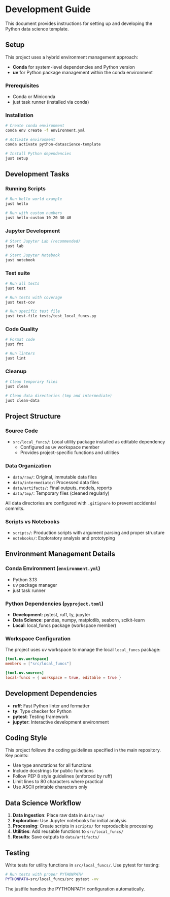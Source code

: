 # Development Guide

This document provides instructions for setting up and developing the Python data science template.

## Setup

This project uses a hybrid environment management approach:

- **Conda** for system-level dependencies and Python version
- **uv** for Python package management within the conda environment

### Prerequisites

- Conda or Miniconda
- just task runner (installed via conda)

### Installation

```bash
# Create conda environment
conda env create -f environment.yml

# Activate environment
conda activate python-datascience-template

# Install Python dependencies
just setup
```

## Development Tasks

### Running Scripts

```bash
# Run hello world example
just hello

# Run with custom numbers
just hello-custom 10 20 30 40
```

### Jupyter Development

```bash
# Start Jupyter Lab (recommended)
just lab

# Start Jupyter Notebook
just notebook
```

### Test suite

```bash
# Run all tests
just test

# Run tests with coverage
just test-cov

# Run specific test file
just test-file tests/test_local_funcs.py
```

### Code Quality

```bash
# Format code
just fmt

# Run linters
just lint
```

### Cleanup

```bash
# Clean temporary files
just clean

# Clean data directories (tmp and intermediate)
just clean-data
```

## Project Structure

### Source Code

- `src/local_funcs/`: Local utility package installed as editable dependency
  - Configured as uv workspace member
  - Provides project-specific functions and utilities

### Data Organization

- `data/raw/`: Original, immutable data files
- `data/intermediate/`: Processed data files
- `data/artifacts/`: Final outputs, models, reports
- `data/tmp/`: Temporary files (cleaned regularly)

All data directories are configured with `.gitignore` to prevent accidental commits.

### Scripts vs Notebooks

- `scripts/`: Production scripts with argument parsing and proper structure
- `notebooks/`: Exploratory analysis and prototyping

## Environment Management Details

### Conda Environment (`environment.yml`)

- Python 3.13
- uv package manager
- just task runner

### Python Dependencies (`pyproject.toml`)

- **Development**: pytest, ruff, ty, jupyter
- **Data Science**: pandas, numpy, matplotlib, seaborn, scikit-learn
- **Local**: local_funcs package (workspace member)

### Workspace Configuration

The project uses uv workspace to manage the local `local_funcs` package:

```toml
[tool.uv.workspace]
members = ["src/local_funcs"]

[tool.uv.sources]
local-funcs = { workspace = true, editable = true }
```

## Development Dependencies

- **ruff**: Fast Python linter and formatter
- **ty**: Type checker for Python
- **pytest**: Testing framework
- **jupyter**: Interactive development environment

## Coding Style

This project follows the coding guidelines specified in the main repository. Key points:

- Use type annotations for all functions
- Include docstrings for public functions
- Follow PEP 8 style guidelines (enforced by ruff)
- Limit lines to 80 characters where practical
- Use ASCII printable characters only

## Data Science Workflow

1. **Data Ingestion**: Place raw data in `data/raw/`
2. **Exploration**: Use Jupyter notebooks for initial analysis
3. **Processing**: Create scripts in `scripts/` for reproducible processing
4. **Utilities**: Add reusable functions to `src/local_funcs/`
5. **Results**: Save outputs to `data/artifacts/`

## Testing

Write tests for utility functions in `src/local_funcs/`. Use pytest for testing:

```bash
# Run tests with proper PYTHONPATH
PYTHONPATH=src/local_funcs/src pytest -vv
```

The justfile handles the PYTHONPATH configuration automatically.

